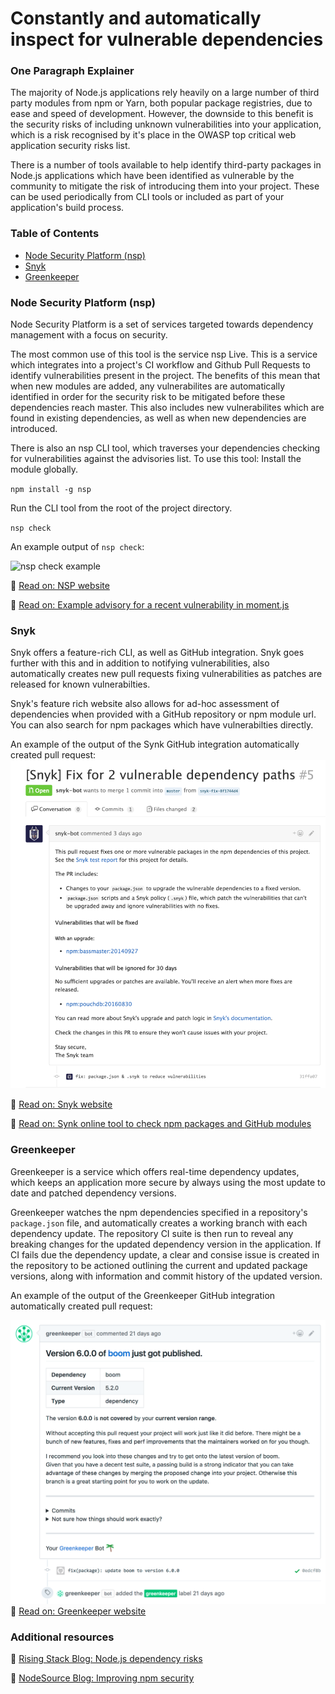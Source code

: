 # Constantly and automatically inspect for vulnerable dependencies

### One Paragraph Explainer

The majority of Node.js applications rely heavily on a large number of third party modules from npm or Yarn, both popular package registries, due to ease and speed of development. However, the downside to this benefit is the security risks of including unknown vulnerabilities into your application, which is a risk recognised by it's place in the OWASP top critical web application security risks list.

There is a number of tools available to help identify third-party packages in Node.js applications which have been identified as vulnerable by the community to mitigate the risk of introducing them into your project. These can be used periodically from CLI tools or included as part of your application's build process.

### Table of Contents

- [Node Security Platform (nsp)](#node-security-platform)
- [Snyk](#snyk)
- [Greenkeeper](#greenkeeper)

### Node Security Platform (nsp)

Node Security Platform is a set of services targeted towards dependency management with a focus on security.

The most common use of this tool is the service nsp Live. This is a service which integrates into a project's CI workflow and Github Pull Requests to identify vulnerabilities present in the project. The benefits of this mean that when new modules are added, any vulnerabilites are automatically identified in order for the security risk to be mitigated before these dependencies reach master. This also includes new vulnerabilites which are found in existing dependencies, as well as when new dependencies are introduced.

There is also an nsp CLI tool, which traverses your dependencies checking for vulnerabilities against the advisories list. To use this tool:
Install the module globally.

`npm install -g nsp`

Run the CLI tool from the root of the project directory.

`nsp check`

An example output of `nsp check`:

![nsp check example](/assets/images/nsp.png)

🔗 [Read on: NSP website](https://nodesecurity.io/)

🔗 [Read on: Example advisory for a recent vulnerability in moment.js](https://nodesecurity.io/advisories/532)

### Snyk

Snyk offers a feature-rich CLI, as well as GitHub integration. Snyk goes further with this and in addition to notifying vulnerabilities, also automatically creates new pull requests fixing vulnerabilities as patches are released for known vulnerabilties.

Snyk's feature rich website also allows for ad-hoc assessment of dependencies when provided with a GitHub repository or npm module url. You can also search for npm packages which have vulnerabilties directly.

An example of the output of the Synk GitHub integration automatically created pull request:
![synk GitHub example](/assets/images/snyk.png)

🔗 [Read on: Snyk website](https://snyk.io/)

🔗 [Read on: Synk online tool to check npm packages and GitHub modules](https://snyk.io/test)

### Greenkeeper

Greenkeeper is a service which offers real-time dependency updates, which keeps an application more secure by always using the most update to date and patched dependency versions.

Greenkeeper watches the npm dependencies specified in a repository's `package.json` file, and automatically creates a working branch with each dependency update. The repository CI suite is then run to reveal any breaking changes for the updated dependency version in the application. If CI fails due the dependency update, a clear and consise issue is created in the repository to be actioned outlining the current and updated package versions, along with information and commit history of the updated version.

An example of the output of the Greenkeeper GitHub integration automatically created pull request:

![synk github example](/assets/images/greenkeeper.png)
🔗 [Read on: Greenkeeper website](https://greenkeeper.io/)

### Additional resources

🔗 [Rising Stack Blog: Node.js dependency risks](https://blog.risingstack.com/controlling-node-js-security-risk-npm-dependencies/)

🔗 [NodeSource Blog: Improving npm security](https://nodesource.com/blog/how-to-reduce-risk-and-improve-security-around-npm)
